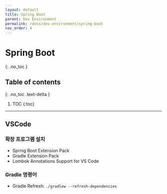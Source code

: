 ```yaml
---
layout: default
title: Spring Boot
parent: Dev Environment
permalink: /docs/dev-environment/spring-boot
nav_order: 4
---
```


# Spring Boot
{: .no_toc }

## Table of contents
{: .no_toc .text-delta }

1. TOC
{:toc}

---

## VSCode

### 확장 프로그램 설치
- Spring Boot Extension Pack
- Gradle Extension Pack
- Lombok Annotations Support for VS Code

### Gradle 명령어
- Gradle Refresh: `./gradlew --refresh-dependencies`
